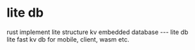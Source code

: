 
# lite db
rust implement lite structure kv embedded database  --- lite db  
lite fast kv db for mobile, client, wasm etc.
